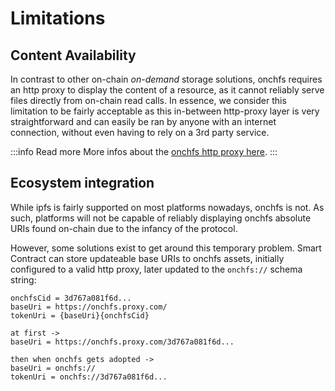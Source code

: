 # Limitations

## Content Availability

In contrast to other on-chain _on-demand_ storage solutions, onchfs requires an http proxy to display the content of a resource, as it cannot reliably serve files directly from on-chain read calls. In essence, we consider this limitation to be fairly acceptable as this in-between http-proxy layer is very straightforward and can easily be ran by anyone with an internet connection, without even having to rely on a 3rd party service.

:::info Read more
More infos about the [onchfs http proxy here](/docs/concepts/http-proxy).
:::

## Ecosystem integration

While ipfs is fairly supported on most platforms nowadays, onchfs is not. As such, platforms will not be capable of reliably displaying onchfs absolute URIs found on-chain due to the infancy of the protocol.

However, some solutions exist to get around this temporary problem. Smart Contract can store updateable base URIs to onchfs assets, initially configured to a valid http proxy, later updated to the `onchfs://` schema string:

```
onchfsCid = 3d767a081f6d...
baseUri = https://onchfs.proxy.com/
tokenUri = {baseUri}{onchfsCid}

at first ->
baseUri = https://onchfs.proxy.com/3d767a081f6d...

then when onchfs gets adopted ->
baseUri = onchfs://
tokenUri = onchfs://3d767a081f6d...
```
